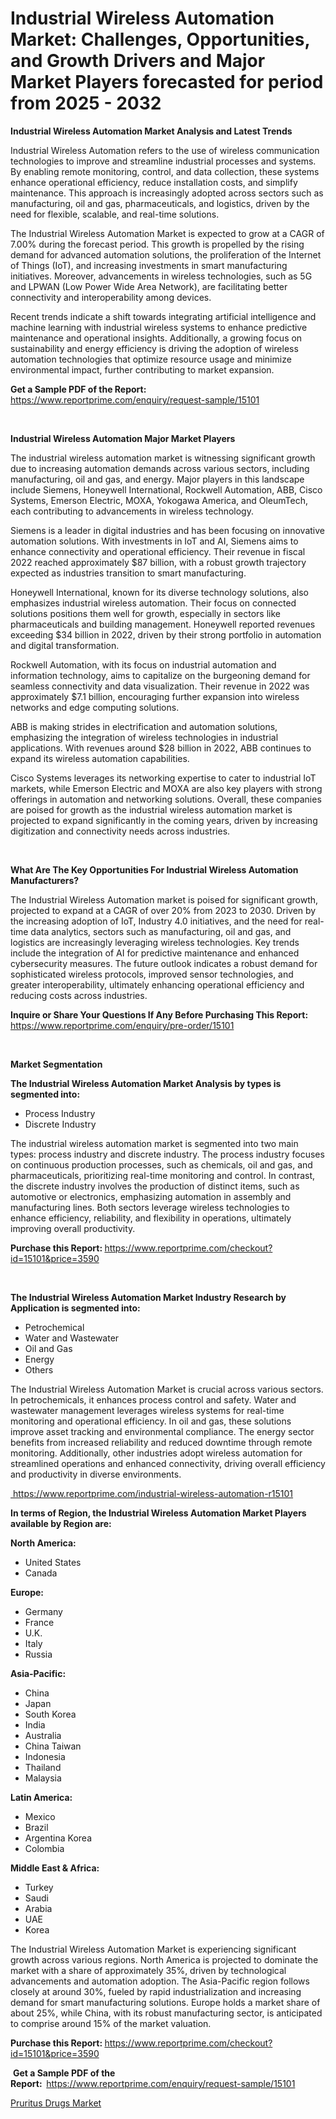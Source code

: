 <p><h1>Industrial Wireless Automation Market: Challenges, Opportunities, and Growth Drivers and Major Market Players forecasted for period from 2025 - 2032</h1></p><p><strong>Industrial Wireless Automation Market Analysis and Latest Trends</strong></p>
<p><p>Industrial Wireless Automation refers to the use of wireless communication technologies to improve and streamline industrial processes and systems. By enabling remote monitoring, control, and data collection, these systems enhance operational efficiency, reduce installation costs, and simplify maintenance. This approach is increasingly adopted across sectors such as manufacturing, oil and gas, pharmaceuticals, and logistics, driven by the need for flexible, scalable, and real-time solutions.</p><p>The Industrial Wireless Automation Market is expected to grow at a CAGR of 7.00% during the forecast period. This growth is propelled by the rising demand for advanced automation solutions, the proliferation of the Internet of Things (IoT), and increasing investments in smart manufacturing initiatives. Moreover, advancements in wireless technologies, such as 5G and LPWAN (Low Power Wide Area Network), are facilitating better connectivity and interoperability among devices.</p><p>Recent trends indicate a shift towards integrating artificial intelligence and machine learning with industrial wireless systems to enhance predictive maintenance and operational insights. Additionally, a growing focus on sustainability and energy efficiency is driving the adoption of wireless automation technologies that optimize resource usage and minimize environmental impact, further contributing to market expansion.</p></p>
<p><strong>Get a Sample PDF of the Report:&nbsp;</strong> <a href="https://www.reportprime.com/enquiry/request-sample/15101?utm_campaign=2868&utm_medium=2&utm_source=Github&utm_content=ia&utm_term=20032025&utm_id=industrial-wireless-automation">https://www.reportprime.com/enquiry/request-sample/15101</a></p>
<p>&nbsp;</p>
<p><strong>Industrial Wireless Automation Major Market Players</strong></p>
<p><p>The industrial wireless automation market is witnessing significant growth due to increasing automation demands across various sectors, including manufacturing, oil and gas, and energy. Major players in this landscape include Siemens, Honeywell International, Rockwell Automation, ABB, Cisco Systems, Emerson Electric, MOXA, Yokogawa America, and OleumTech, each contributing to advancements in wireless technology.</p><p>Siemens is a leader in digital industries and has been focusing on innovative automation solutions. With investments in IoT and AI, Siemens aims to enhance connectivity and operational efficiency. Their revenue in fiscal 2022 reached approximately $87 billion, with a robust growth trajectory expected as industries transition to smart manufacturing.</p><p>Honeywell International, known for its diverse technology solutions, also emphasizes industrial wireless automation. Their focus on connected solutions positions them well for growth, especially in sectors like pharmaceuticals and building management. Honeywell reported revenues exceeding $34 billion in 2022, driven by their strong portfolio in automation and digital transformation.</p><p>Rockwell Automation, with its focus on industrial automation and information technology, aims to capitalize on the burgeoning demand for seamless connectivity and data visualization. Their revenue in 2022 was approximately $7.1 billion, encouraging further expansion into wireless networks and edge computing solutions.</p><p>ABB is making strides in electrification and automation solutions, emphasizing the integration of wireless technologies in industrial applications. With revenues around $28 billion in 2022, ABB continues to expand its wireless automation capabilities.</p><p>Cisco Systems leverages its networking expertise to cater to industrial IoT markets, while Emerson Electric and MOXA are also key players with strong offerings in automation and networking solutions. Overall, these companies are poised for growth as the industrial wireless automation market is projected to expand significantly in the coming years, driven by increasing digitization and connectivity needs across industries.</p></p>
<p>&nbsp;</p>
<p><strong>What Are The Key Opportunities For Industrial Wireless Automation Manufacturers?</strong></p>
<p><p>The Industrial Wireless Automation market is poised for significant growth, projected to expand at a CAGR of over 20% from 2023 to 2030. Driven by the increasing adoption of IoT, Industry 4.0 initiatives, and the need for real-time data analytics, sectors such as manufacturing, oil and gas, and logistics are increasingly leveraging wireless technologies. Key trends include the integration of AI for predictive maintenance and enhanced cybersecurity measures. The future outlook indicates a robust demand for sophisticated wireless protocols, improved sensor technologies, and greater interoperability, ultimately enhancing operational efficiency and reducing costs across industries.</p></p>
<p><strong>Inquire or Share Your Questions If Any Before Purchasing This Report:</strong> <a href="https://www.reportprime.com/enquiry/pre-order/15101?utm_campaign=2868&utm_medium=2&utm_source=Github&utm_content=ia&utm_term=20032025&utm_id=industrial-wireless-automation">https://www.reportprime.com/enquiry/pre-order/15101</a></p>
<p>&nbsp;</p>
<p><strong>Market Segmentation</strong></p>
<p><strong>The Industrial Wireless Automation Market Analysis by types is segmented into:</strong></p>
<p><ul><li>Process Industry</li><li>Discrete Industry</li></ul></p>
<p><p>The industrial wireless automation market is segmented into two main types: process industry and discrete industry. The process industry focuses on continuous production processes, such as chemicals, oil and gas, and pharmaceuticals, prioritizing real-time monitoring and control. In contrast, the discrete industry involves the production of distinct items, such as automotive or electronics, emphasizing automation in assembly and manufacturing lines. Both sectors leverage wireless technologies to enhance efficiency, reliability, and flexibility in operations, ultimately improving overall productivity.</p></p>
<p><strong>Purchase this Report:&nbsp;</strong><a href="https://www.reportprime.com/checkout?id=15101&price=3590&utm_campaign=2868&utm_medium=2&utm_source=Github&utm_content=ia&utm_term=20032025&utm_id=industrial-wireless-automation">https://www.reportprime.com/checkout?id=15101&price=3590</a></p>
<p>&nbsp;</p>
<p><strong>The Industrial Wireless Automation Market Industry Research by Application is segmented into:</strong></p>
<p><ul><li>Petrochemical</li><li>Water and Wastewater</li><li>Oil and Gas</li><li>Energy</li><li>Others</li></ul></p>
<p><p>The Industrial Wireless Automation Market is crucial across various sectors. In petrochemicals, it enhances process control and safety. Water and wastewater management leverages wireless systems for real-time monitoring and operational efficiency. In oil and gas, these solutions improve asset tracking and environmental compliance. The energy sector benefits from increased reliability and reduced downtime through remote monitoring. Additionally, other industries adopt wireless automation for streamlined operations and enhanced connectivity, driving overall efficiency and productivity in diverse environments.</p></p>
<p><a href="https://www.reportprime.com/industrial-wireless-automation-r15101?utm_campaign=2868&utm_medium=2&utm_source=Github&utm_content=ia&utm_term=20032025&utm_id=industrial-wireless-automation">&nbsp;https://www.reportprime.com/industrial-wireless-automation-r15101</a></p>
<p><strong>In terms of Region, the Industrial Wireless Automation Market Players available by Region are:</strong></p>
<p>
    <p> <strong> North America: </strong>
        <ul>
            <li>United States</li>
            <li>Canada</li>
        </ul>
        </p> 
    <p> <strong> Europe: </strong>
        <ul>
            <li>Germany</li>
            <li>France</li>
            <li>U.K.</li>
            <li>Italy</li>
            <li>Russia</li>
        </ul>
        </p> 
    <p> <strong> Asia-Pacific: </strong>
        <ul>
            <li>China</li>
            <li>Japan</li>
            <li>South Korea</li>
            <li>India</li>
            <li>Australia</li>
            <li>China Taiwan</li>
            <li>Indonesia</li>
            <li>Thailand</li>
            <li>Malaysia</li>
        </ul>
        </p> 
    <p> <strong> Latin America: </strong>
        <ul>
            <li>Mexico</li>
            <li>Brazil</li>
            <li>Argentina Korea</li>
            <li>Colombia</li>
        </ul>
        </p> 
    <p> <strong> Middle East & Africa: </strong>
        <ul>
            <li>Turkey</li>
            <li>Saudi</li>
            <li>Arabia</li>
            <li>UAE</li>
            <li>Korea</li>
        </ul>
    </p>
    </p>
<p><p>The Industrial Wireless Automation Market is experiencing significant growth across various regions. North America is projected to dominate the market with a share of approximately 35%, driven by technological advancements and automation adoption. The Asia-Pacific region follows closely at around 30%, fueled by rapid industrialization and increasing demand for smart manufacturing solutions. Europe holds a market share of about 25%, while China, with its robust manufacturing sector, is anticipated to comprise around 15% of the market valuation.</p></p>
<p><strong>Purchase this Report: </strong><a href="https://www.reportprime.com/checkout?id=15101&price=3590&utm_campaign=2868&utm_medium=2&utm_source=Github&utm_content=ia&utm_term=20032025&utm_id=industrial-wireless-automation">https://www.reportprime.com/checkout?id=15101&price=3590</a></p>
<p>&nbsp;<strong>Get a Sample PDF of the Report:&nbsp;&nbsp;</strong><a href="https://www.reportprime.com/enquiry/request-sample/15101?utm_campaign=2868&utm_medium=2&utm_source=Github&utm_content=ia&utm_term=20032025&utm_id=industrial-wireless-automation">https://www.reportprime.com/enquiry/request-sample/15101</a></p>
<p><strong></strong></p>
<p><p><a href="https://github.com/indrystar/Market-Research-Report-List-5/blob/main/pruritus-drugs-market.md?utm_campaign=2868&utm_medium=2&utm_source=Github&utm_content=ia&utm_term=20032025&utm_id=industrial-wireless-automation">Pruritus Drugs Market</a></p></p>